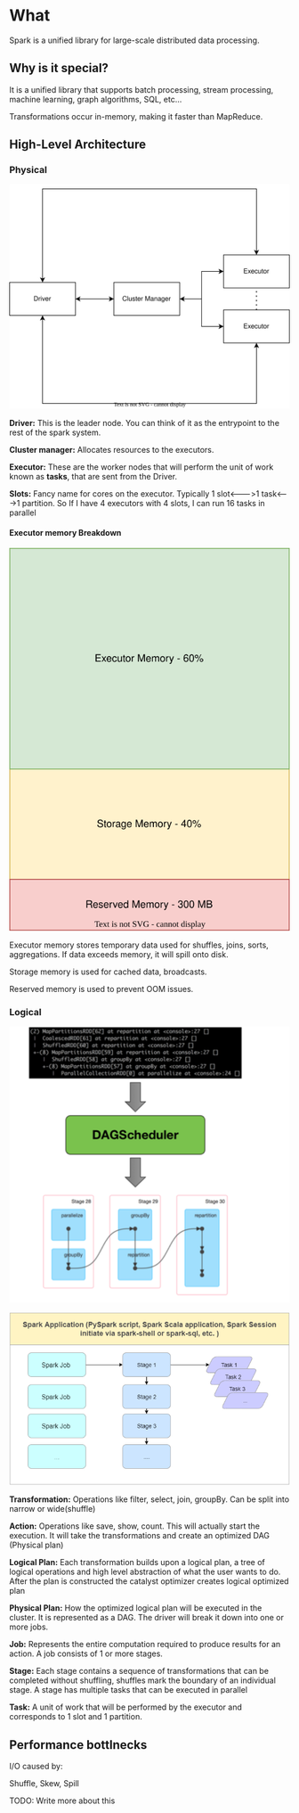 # What
Spark is a unified library for large-scale distributed data processing.

## Why is it special?
It is a unified library that supports batch processing, stream processing, machine learning, graph algorithms, 
SQL, etc...

Transformations occur in-memory, making it faster than MapReduce.


## High-Level Architecture

### Physical
![spark physical architecture.svg](spark%20physical%20architecture.svg)

**Driver:** This is the leader node. You can think of it as the entrypoint to the rest of the spark system.

**Cluster manager:** Allocates resources to the executors.

**Executor:** These are the worker nodes that will perform the unit of work known as **tasks**, that are sent from the Driver.

**Slots:** Fancy name for cores on the executor. Typically 1 slot<--->1 task<--->1 partition. 
So If I have 4 executors with 4 slots, I can run 16 tasks in parallel

#### Executor memory Breakdown
![Executor-memory-breakdown.svg](Executor-memory-breakdown.svg)

Executor memory stores temporary data used for shuffles, joins, sorts, aggregations. If data exceeds memory, it will spill onto disk.

Storage memory is used for cached data, broadcasts.

Reserved memory is used to prevent OOM issues.

### Logical

![img.png](dag_to_job_stage_task.png)

![img_1.png](Job_Stage_Task.png)

**Transformation:** Operations like filter, select, join, groupBy. Can be split into narrow or wide(shuffle)

**Action:** Operations like save, show, count. This will actually start the execution. It will take the transformations
and create an optimized DAG (Physical plan)

**Logical Plan:** Each transformation builds upon a logical plan, a tree of logical operations and high level abstraction
of what the user wants to do. After the plan is constructed the catalyst optimizer creates logical optimized plan

**Physical Plan:** How the optimized logical plan will be executed in the cluster. It is represented as a DAG. 
The driver will break it down into one or more jobs. 

**Job:** Represents the entire computation required to produce results for an action. A job consists of 1 or more stages.

**Stage:** 
Each stage contains a sequence of transformations that can be completed without shuffling, shuffles mark the boundary of 
an individual stage. A stage has multiple tasks that can be executed in parallel

**Task:** A unit of work that will be performed by the executor and corresponds to 1 slot and 1 partition.


## Performance bottlnecks

I/O caused by:

Shuffle, Skew, Spill

TODO: Write more about this
